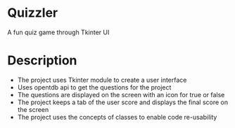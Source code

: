 # Quizzler
A fun quiz game through Tkinter UI 

# Description
* The project uses Tkinter module to create a user interface
* Uses opentdb api to get the questions for the project
* The questions are displayed on the screen with an icon for true or false
* The project keeps a tab of the user score and displays the final score on the screen 
* The project uses the concepts of classes to enable code re-usability

